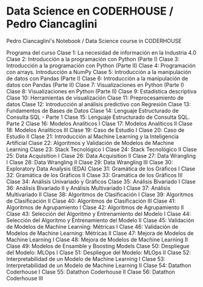 # Data Science en CODERHOUSE / Pedro Ciancaglini
Pedro Ciancaglini's Notebook / Data Science course in CODERHOUSE

Programa del curso
Clase 1: La necesidad de información en la Industria 4.0
Clase 2: Introducción a la programación con Python (Parte I)
Clase 3: Introducción a la programación con Python (Parte II)
Clase 4: Programación con arrays. Introducción a NumPy
Clase 5: Introducción a la manipulación de datos con Pandas (Parte I)
Clase 6: Introducción a la manipulación de datos con Pandas (Parte II)
Clase 7: Visualizaciones en Python (Parte I)
Clase 8: Visualizaciones en Python (Parte II)
Clase 9: Estadística descriptiva
Clase 10: Herramientas de visualización
Clase 11: Preprocesamiento de datos
Clase 12: Introducción al análisis predictivo con Regresión
Clase 13: Fundamentos de Bases de Datos
Clase 14: Lenguaje Estructurado de Consulta SQL - Parte 1
Clase 15: Lenguaje Estructurado de Consulta SQL. Parte 2
Clase 16: Modelos Analíticos I
Clase 17: Modelos Analíticos II
Clase 18: Modelos Analíticos III
Clase 19: Caso de Estudio I
Clase 20: Caso de Estudio II
Clase 21: Introducción al Machine Learning y la Inteligencia Artificial
Clase 22: Algoritmos y Validación de Modelos de Machine Learning
Clase 23: Stack Tecnológico I
Clase 24: Stack Tecnológico II
Clase 25: Data Acquisition I
Clase 26: Data Acquisition II
Clase 27: Data Wrangling I
Clase 28: Data Wrangling II
Clase 29: Data Wrangling III
Clase 30: Exploratory Data Analysis (EDA)
Clase 31: Gramática de los Gráficos I
Clase 32: Gramática de los Gráficos II
Clase 33: Gramática de los Gráficos III
Clase 34: Análisis Univariado y Gráficos
Clase 35: Análisis Bivariado I
Clase 36: Análisis Bivariado II y Análisis Multivariado I
Clase 37: Análisis Multivariado II
Clase 38: Algoritmos de Clasificación I
Clase 39: Algoritmos de Clasificación II
Clase 40: Algoritmos de Clasificación III
Clase 41: Algoritmos de Agrupamiento I
Clase 42: Algoritmos de Agrupamiento II
Clase 43: Selección del Algoritmo y Entrenamiento del Modelo I
Clase 44: Selección del Algoritmo y Entrenamiento del Modelo II
Clase 45: Validación de Modelos de Machine Learning: Métricas I
Clase 46: Validación de Modelos de Machine Learning: Métricas II
Clase 47: Mejora de Modelos de Machine Learning I
Clase 48: Mejora de Modelos de Machine Learning II
Clase 49: Modelos de Ensamble y Boosting Models
Clase 50: Despliegue del Modelo: MLOps I
Clase 51: Despliegue del Modelo: MLOps II
Clase 52: Interpretabilidad de un Modelo de Machine Learning I
Clase 53: Interpretabilidad de un Modelo de Machine Learning II
Clase 54: Datathon Coderhouse I
Clase 55: Datathon Coderhouse II
Clase 56: Datathon Coderhouse III
